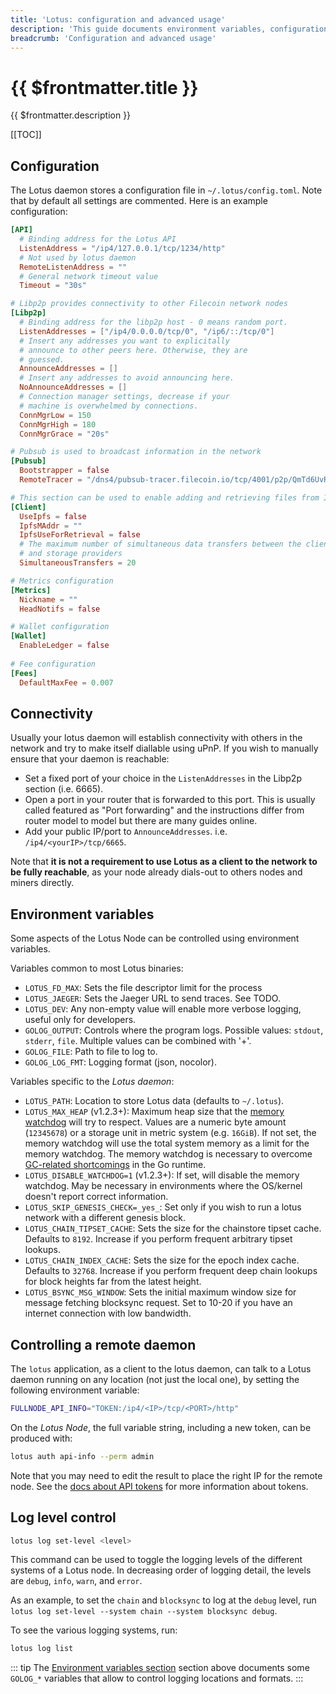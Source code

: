 ```yaml
---
title: 'Lotus: configuration and advanced usage'
description: 'This guide documents environment variables, configuration and other advanced features in the Lotus Node.'
breadcrumb: 'Configuration and advanced usage'
---
```


# {{ $frontmatter.title }}

{{ $frontmatter.description }}

[[TOC]]

## Configuration

The Lotus daemon stores a configuration file in `~/.lotus/config.toml`. Note that by default all settings are commented. Here is an example configuration:

```toml
[API]
  # Binding address for the Lotus API
  ListenAddress = "/ip4/127.0.0.1/tcp/1234/http"
  # Not used by lotus daemon
  RemoteListenAddress = ""
  # General network timeout value
  Timeout = "30s"

# Libp2p provides connectivity to other Filecoin network nodes
[Libp2p]
  # Binding address for the libp2p host - 0 means random port.
  ListenAddresses = ["/ip4/0.0.0.0/tcp/0", "/ip6/::/tcp/0"]
  # Insert any addresses you want to explicitally
  # announce to other peers here. Otherwise, they are
  # guessed.
  AnnounceAddresses = []
  # Insert any addresses to avoid announcing here.
  NoAnnounceAddresses = []
  # Connection manager settings, decrease if your
  # machine is overwhelmed by connections.
  ConnMgrLow = 150
  ConnMgrHigh = 180
  ConnMgrGrace = "20s"

# Pubsub is used to broadcast information in the network
[Pubsub]
  Bootstrapper = false
  RemoteTracer = "/dns4/pubsub-tracer.filecoin.io/tcp/4001/p2p/QmTd6UvR47vUidRNZ1ZKXHrAFhqTJAD27rKL9XYghEKgKX"

# This section can be used to enable adding and retrieving files from IPFS
[Client]
  UseIpfs = false
  IpfsMAddr = ""
  IpfsUseForRetrieval = false
  # The maximum number of simultaneous data transfers between the client
  # and storage providers
  SimultaneousTransfers = 20

# Metrics configuration
[Metrics]
  Nickname = ""
  HeadNotifs = false

# Wallet configuration
[Wallet]
  EnableLedger = false
  
# Fee configuration
[Fees]
  DefaultMaxFee = 0.007
```

## Connectivity

Usually your lotus daemon will establish connectivity with others in the network and try to make itself diallable using uPnP. If you wish to manually ensure that your daemon is reachable:

- Set a fixed port of your choice in the `ListenAddresses` in the Libp2p section (i.e. 6665).
- Open a port in your router that is forwarded to this port. This is usually called featured as "Port forwarding" and the instructions differ from router model to model but there are many guides online.
- Add your public IP/port to `AnnounceAddresses`. i.e. `/ip4/<yourIP>/tcp/6665`.

Note that **it is not a requirement to use Lotus as a client to the network to be fully reachable**, as your node already dials-out to others nodes and miners directly.

## Environment variables

Some aspects of the Lotus Node can be controlled using environment variables.

Variables common to most Lotus binaries:

- `LOTUS_FD_MAX`: Sets the file descriptor limit for the process
- `LOTUS_JAEGER`: Sets the Jaeger URL to send traces. See TODO.
- `LOTUS_DEV`: Any non-empty value will enable more verbose logging, useful only for developers.
- `GOLOG_OUTPUT`: Controls where the program logs. Possible values: `stdout`, `stderr`, `file`. Multiple values can be combined with '+'.
- `GOLOG_FILE`: Path to file to log to.
- `GOLOG_LOG_FMT`: Logging format (json, nocolor).

Variables specific to the _Lotus daemon_:

- `LOTUS_PATH`: Location to store Lotus data (defaults to `~/.lotus`).
- `LOTUS_MAX_HEAP` (v1.2.3+): Maximum heap size that the [memory watchdog](https://github.com/raulk/go-watchdog) will try to respect. Values are a numeric byte amount (`12345678`) or a storage unit in metric system (e.g. `16GiB`). If not set, the memory watchdog will use the total system memory as a limit for the memory watchdog. The memory watchdog is necessary to overcome [GC-related shortcomings](https://github.com/golang/go/issues/42805) in the Go runtime.
- `LOTUS_DISABLE_WATCHDOG=1` (v1.2.3+): If set, will disable the memory watchdog. May be necessary in environments where the OS/kernel doesn't report correct information.
- `LOTUS_SKIP_GENESIS_CHECK=_yes_`: Set only if you wish to run a lotus network with a different genesis block.
- `LOTUS_CHAIN_TIPSET_CACHE`: Sets the size for the chainstore tipset cache. Defaults to `8192`. Increase if you perform frequent arbitrary tipset lookups.
- `LOTUS_CHAIN_INDEX_CACHE`: Sets the size for the epoch index cache. Defaults to `32768`. Increase if you perform frequent deep chain lookups for block heights far from the latest height.
- `LOTUS_BSYNC_MSG_WINDOW`: Sets the initial maximum window size for message fetching blocksync request. Set to 10-20 if you have an internet connection with low bandwidth.

## Controlling a remote daemon

The `lotus` application, as a client to the lotus daemon, can talk to a Lotus daemon running on any location (not just the local one), by setting the following environment variable:

```sh
FULLNODE_API_INFO="TOKEN:/ip4/<IP>/tcp/<PORT>/http"
```

On the _Lotus Node_, the full variable string, including a new token, can be produced with:

```sh
lotus auth api-info --perm admin
```

Note that you may need to edit the result to place the right IP for the remote node. See the [docs about API tokens](../../build/lotus/api-tokens.md) for more information about tokens.

## Log level control

```sh
lotus log set-level <level>
```

This command can be used to toggle the logging levels of the different systems of a Lotus node. In decreasing order
of logging detail, the levels are `debug`, `info`, `warn`, and `error`.

As an example, to set the `chain` and `blocksync` to log at the `debug` level, run
`lotus log set-level --system chain --system blocksync debug`.

To see the various logging systems, run:

```sh
lotus log list
```

::: tip
The [Environment variables section](#environment-variables) section above documents some `GOLOG_*` variables that allow to control logging locations and formats.
:::
